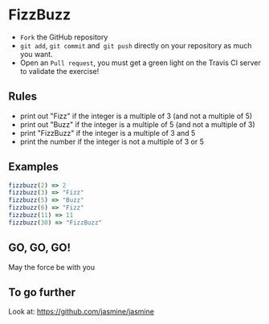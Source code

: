 # FizzBuzz

* `Fork` the GitHub repository
* `git add`, `git commit` and` git push` directly on your repository as much you want.
* Open an `Pull request`, you must get a green light on the Travis CI server to validate the exercise!

## Rules

* print out "Fizz" if the integer is a multiple of 3 (and not a multiple of 5)
* print out "Buzz" if the integer is a multiple of 5 (and not a multiple of 3)
* print "FizzBuzz" if the integer is a multiple of 3 and 5
* print the number if the integer is not a multiple of 3 or 5

## Examples

```javascript
fizzbuzz(2) => 2
fizzbuzz(3) => "Fizz"
fizzbuzz(5) => "Buzz"
fizzbuzz(6) => "Fizz"
fizzbuzz(11) => 11
fizzbuzz(30) => "FizzBuzz"
```

## GO, GO, GO!

May the force be with you

## To go further

Look at: <https://github.com/jasmine/jasmine>
